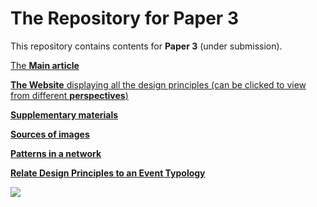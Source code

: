 # The Repository for Paper 3 


This repository contains contents for **Paper 3** (under submission).

[The **Main article**](https://github.com/1309928130/Paper3_SupplementaryMaterials/blob/main/Main%20Article.pdf)

[**The Website** displaying all the design principles (can be clicked to view from different **perspectives**)](http://c1309928130.pythonanywhere.com/?dimension=All)

[**Supplementary materials**](https://github.com/1309928130/Paper3_SupplementaryMaterials/blob/main/Supplementary%20Materials%20-%20Detailed%20Information.pdf)

[**Sources of images**](https://github.com/1309928130/Paper3_SupplementaryMaterials/blob/main/Supplementary%20Material%202%20-%20Sources%20of%20Figures.md)

[**Patterns in a network**](https://htmlpreview.github.io/?https://github.com/1309928130/Paper3_Repository/blob/main/patterns%20in%20a%20nework.html)

[**Relate Design Principles to an Event Typology**](https://htmlpreview.github.io/?https://github.com/1309928130/Paper3_Repository/blob/main/relate%20to%20an%20event%20typology.html)

[![](https://github.com/1309928130/Paper3_SupplementaryMaterials/blob/main/Websnap1.png)](http://c1309928130.pythonanywhere.com/?dimension=All)


